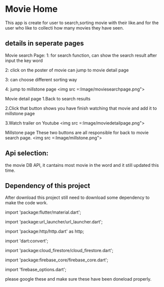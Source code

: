 # Movie Home

This app is create for user to search,sorting movie with their like.and for the user who like to collecti how many movies they have seen.

## details in seperate pages 
Movie search Page:
1: for search function, can show the search result after input the key word

2: click on the poster of movie can jump to movie detail page

3: can choose different sorting way

4: jump to millstone page
<img src =:Image/moviesearchpage.png">


Movie detail page
1.Back to search results

2.Click that button shows you have finish watching that movie and add it to millstone page

3.Watch trailer on Youtube
<img src =:Image/moviedetailpage.png">


Millstone page
These two buttons are all responsible for back to movie search page.
<img src =:Image/millstone.png">

## Api selection:
the movie DB API, it cantains most movie in the word and it still updated this time.

## Dependency of this project
After download this project still need to download some dependency to make the code work.

import 'package:flutter/material.dart'; 

import 'package:url_launcher/url_launcher.dart'; 

import 'package:http/http.dart' as http; 

import 'dart:convert'; 

import 'package:cloud_firestore/cloud_firestore.dart'; 

import 'package:firebase_core/firebase_core.dart'; 

import 'firebase_options.dart'; 

please google these and make sure these have been doneload properly.
